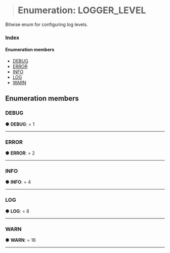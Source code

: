 > # Enumeration: LOGGER_LEVEL

Bitwise enum for configuring log levels.

### Index

#### Enumeration members

* [DEBUG](_logger_types_.logger_level.md#debug)
* [ERROR](_logger_types_.logger_level.md#error)
* [INFO](_logger_types_.logger_level.md#info)
* [LOG](_logger_types_.logger_level.md#log)
* [WARN](_logger_types_.logger_level.md#warn)

## Enumeration members

###  DEBUG

● **DEBUG**: = 1

___

###  ERROR

● **ERROR**: = 2

___

###  INFO

● **INFO**: = 4

___

###  LOG

● **LOG**: = 8

___

###  WARN

● **WARN**: = 16

___